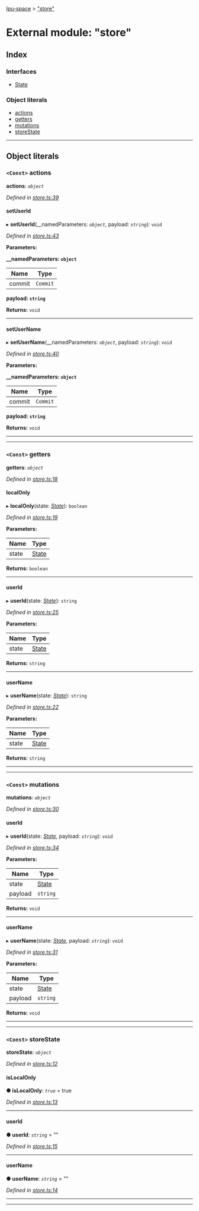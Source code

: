 [Ipu-space](../README.md) > ["store"](../modules/store_.md)

# External module: "store"

## Index

### Interfaces

* [State](../interfaces/store_.state.md)

### Object literals

* [actions](store_.md#actions)
* [getters](store_.md#getters)
* [mutations](store_.md#mutations)
* [storeState](store_.md#storestate)

---

## Object literals

<a id="actions"></a>

### `<Const>` actions

**actions**: *`object`*

*Defined in [store.ts:39](https://github.com/i-pu/ipu/blob/102e976/client/src/store.ts#L39)*

<a id="actions.setuserid"></a>

####  setUserId

▸ **setUserId**(__namedParameters: *`object`*, payload: *`string`*): `void`

*Defined in [store.ts:43](https://github.com/i-pu/ipu/blob/102e976/client/src/store.ts#L43)*

**Parameters:**

**__namedParameters: `object`**

| Name | Type |
| ------ | ------ |
| commit | `Commit` |

**payload: `string`**

**Returns:** `void`

___
<a id="actions.setusername"></a>

####  setUserName

▸ **setUserName**(__namedParameters: *`object`*, payload: *`string`*): `void`

*Defined in [store.ts:40](https://github.com/i-pu/ipu/blob/102e976/client/src/store.ts#L40)*

**Parameters:**

**__namedParameters: `object`**

| Name | Type |
| ------ | ------ |
| commit | `Commit` |

**payload: `string`**

**Returns:** `void`

___

___
<a id="getters"></a>

### `<Const>` getters

**getters**: *`object`*

*Defined in [store.ts:18](https://github.com/i-pu/ipu/blob/102e976/client/src/store.ts#L18)*

<a id="getters.localonly"></a>

####  localOnly

▸ **localOnly**(state: *[State](../interfaces/store_.state.md)*): `boolean`

*Defined in [store.ts:19](https://github.com/i-pu/ipu/blob/102e976/client/src/store.ts#L19)*

**Parameters:**

| Name | Type |
| ------ | ------ |
| state | [State](../interfaces/store_.state.md) |

**Returns:** `boolean`

___
<a id="getters.userid"></a>

####  userId

▸ **userId**(state: *[State](../interfaces/store_.state.md)*): `string`

*Defined in [store.ts:25](https://github.com/i-pu/ipu/blob/102e976/client/src/store.ts#L25)*

**Parameters:**

| Name | Type |
| ------ | ------ |
| state | [State](../interfaces/store_.state.md) |

**Returns:** `string`

___
<a id="getters.username"></a>

####  userName

▸ **userName**(state: *[State](../interfaces/store_.state.md)*): `string`

*Defined in [store.ts:22](https://github.com/i-pu/ipu/blob/102e976/client/src/store.ts#L22)*

**Parameters:**

| Name | Type |
| ------ | ------ |
| state | [State](../interfaces/store_.state.md) |

**Returns:** `string`

___

___
<a id="mutations"></a>

### `<Const>` mutations

**mutations**: *`object`*

*Defined in [store.ts:30](https://github.com/i-pu/ipu/blob/102e976/client/src/store.ts#L30)*

<a id="mutations.userid-1"></a>

####  userId

▸ **userId**(state: *[State](../interfaces/store_.state.md)*, payload: *`string`*): `void`

*Defined in [store.ts:34](https://github.com/i-pu/ipu/blob/102e976/client/src/store.ts#L34)*

**Parameters:**

| Name | Type |
| ------ | ------ |
| state | [State](../interfaces/store_.state.md) |
| payload | `string` |

**Returns:** `void`

___
<a id="mutations.username-1"></a>

####  userName

▸ **userName**(state: *[State](../interfaces/store_.state.md)*, payload: *`string`*): `void`

*Defined in [store.ts:31](https://github.com/i-pu/ipu/blob/102e976/client/src/store.ts#L31)*

**Parameters:**

| Name | Type |
| ------ | ------ |
| state | [State](../interfaces/store_.state.md) |
| payload | `string` |

**Returns:** `void`

___

___
<a id="storestate"></a>

### `<Const>` storeState

**storeState**: *`object`*

*Defined in [store.ts:12](https://github.com/i-pu/ipu/blob/102e976/client/src/store.ts#L12)*

<a id="storestate.islocalonly"></a>

####  isLocalOnly

**● isLocalOnly**: *`true`* = true

*Defined in [store.ts:13](https://github.com/i-pu/ipu/blob/102e976/client/src/store.ts#L13)*

___
<a id="storestate.userid-2"></a>

####  userId

**● userId**: *`string`* = ""

*Defined in [store.ts:15](https://github.com/i-pu/ipu/blob/102e976/client/src/store.ts#L15)*

___
<a id="storestate.username-2"></a>

####  userName

**● userName**: *`string`* = ""

*Defined in [store.ts:14](https://github.com/i-pu/ipu/blob/102e976/client/src/store.ts#L14)*

___

___

